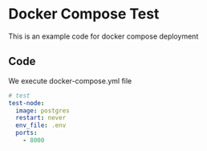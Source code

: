 # Docker Compose Test

This is an example code for docker compose deployment

## Code

We execute docker-compose.yml file

~~~yml
# test
test-node:
  image: postgres
  restart: never
  env_file: .env
  ports:
    - 8000

~~~
